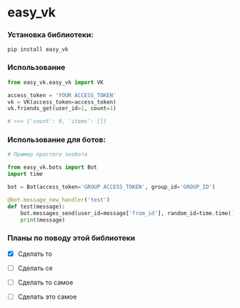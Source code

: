 # easy_vk


### Установка библиотеки:
`pip install easy_vk`

### Использование
```python
from easy_vk.easy_vk import VK

access_token = 'YOUR ACCESS_TOKEN'
vk = VK(access_token=access_token)
vk.friends_get(user_id=1, count=1)

# >>> {'count': 0, 'items': []} 
```

### Использование для ботов:
```python
# Пример простого эхобота

from easy_vk.bots import Bot
import time

bot = Bot(access_token='GROUP ACCESS_TOKEN', group_id='GROUP_ID')

@bot.message_new_handler('test')
def test(message):
    bot.messages_send(user_id=message['from_id'], random_id=time.time(), message=message['test'])
    print(message)
```

### Планы по поводу этой библиотеки
- [x] Cделать то
- [ ] Cделать се
- [ ] Cделать то самое
- [ ] Cделать это самое

